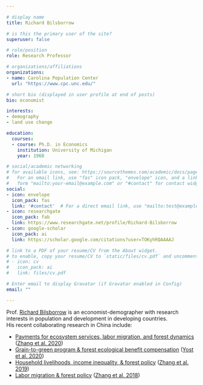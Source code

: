 ```yaml
---

# display name
title: Richard Bilsborrow

# is this the primary user of the site?
superuser: false

# role/position
role: Research Professor

# organizations/affiliations
organizations:
- name: Carolina Population Center
  url: "https://www.cpc.unc.edu/"

# short bio (displayed in user profile at end of posts)
bio: economist 

interests:
- demography
- land use change

education:
  courses:
  - course: Ph.D. in Economics
    institution: University of Michigan
    year: 1968

# social/academic networking
# for available icons, see: https://sourcethemes.com/academic/docs/page-builder/#icons
#   For an email link, use "fas" icon pack, "envelope" icon, and a link in the
#   form "mailto:your-email@example.com" or "#contact" for contact widget.
social:
- icon: envelope
  icon_pack: fas
  link: '#contact'  # For a direct email link, use "mailto:test@example.org".
- icon: researchgate
  icon_pack: fab
  link: https://www.researchgate.net/profile/Richard-Bilsborrow
- icon: google-scholar
  icon_pack: ai
  link: https://scholar.google.com/citations?user=TOKyhRQAAAAJ

# link to a PDF of your resume/CV from the About widget.
# to enable, copy your resume/CV to `static/files/cv.pdf` and uncomment the lines below.
# - icon: cv
#   icon_pack: ai
#   link: files/cv.pdf

# Enter email to display Gravatar (if Gravatar enabled in Config)
email: ""

---
```


Prof. [Richard Bilsborrow](https://www.cpc.unc.edu/people/fellows/richard-e-bilsborrow/) is an economist-demographer
with research interests in population and development in developing countries.
<br>
His recent collaborating research in China include:
- [Payments for ecosystem services, labor migration, and forest dynamics](https://doi.org/10.1016/j.ecoser.2020.101167)
  ([Zhang et al. 2020](https://www.qzgeog.com/publication/p2020-zhangqi-divergent/))
- [Grain-to-green program & forest ecological benefit compensation](https://doi.org/10.1016/j.ecolecon.2019.106509)
  ([Yost et al. 2020](https://doi.org/10.1016/j.ecolecon.2019.106509))
- [Household livelihoods, income inequality, & forest policy](https://doi.org/10.1016/j.ecolecon.2019.02.019)
  ([Zhang et al. 2019](https://www.qzgeog.com/publication/p2019-zhangqi-income/))
- [Labor migration & forest policy](https://doi.org/10.1007/s11111-018-0307-5)
  ([Zhang et al. 2018](https://www.qzgeog.com/publication/p2018-zhangqi-migration/))



